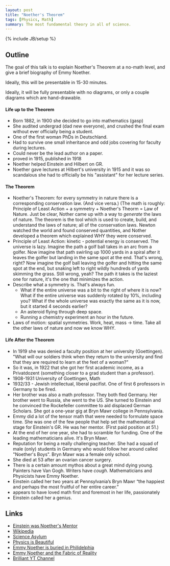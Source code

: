 ```yaml
---
layout: post
title: "Noether's Theorem"
tags: [Physics, Math]
summary: The most fundamental theory in all of science.
---
```

{% include JB/setup %}


## Outline
  
The goal of this talk is to explain Noether's Theorem at a no-math level, and give a brief biography of Emmy Noether.

Ideally, this will be presentable in 15-30 minutes.

Ideally, it will be fully presentable with no diagrams, or only a couple diagrams which are hand-drawable.


#### Life up to the Theorem

- Born 1882, in 1900 she decided to go into mathematics (gasp)
- She audited undergrad (dad new everyone), and crushed the final exam without ever officially being a student.
- One of the first woman PhDs in Deutschland.
- Had to survive one small inheritance and odd jobs covering for faculty during lectures.
- Could never be the lead author on a paper.
- proved in 1915, published in 1918
- Noether helped Einstein and Hilbert on GR.
- Noether gave lectures at Hilbert's university in 1915 and it was so scandalous she had to officially be his "assistant" for her lecture series.


#### The Theorem

- Noether's Theorem: for every symmetry in nature there is a corresponding conservation law. (And vice versa.) (The math is roughly: Principle of Least Action + a symmetry + Noether's Theorm = Law of Nature. Just be clear, Nother came up with a way to *generate* the laws of nature. The theorem is the tool which is used to create, build, and understand the laws of nature; all of the conservation laws. Newton watched the world and found conserved quantities, and Nother developed a theorem which explained WHY they were conserved.
- Principle of Least Action: kinetic - potential energy is conserved. The universe is lazy. Imagine the path a golf ball takes in an arc from a golfer. Now imagine that path swirling up 1000 yards in a spiral after it leaves the golfer but landing in the same spot at the end. That's wrong, right? Now imagine the golf ball leaving the golfer and hitting the same spot at the end, but snaking left to right wildly hundreds of yards skimming the grass. Still wrong, yeah? The path it takes is the laziest one for nature, it's the one that minimizes the action.
- Describe what a symmetry is. That's always fun.
  + What if the entire universe was a bit to the right of where it is now? What if the entire universe was suddenly rotated by 10%, including you? What if the whole universe was exactly the same as it is now, but it started 4 seconds earlier?
  + An asteroid flying through deep space.
  + Running a chemistry experiment an hour in the future.
- Laws of motion: spatial symmetries. Work, heat, mass -> time. Take all the other laws of nature and now we know WHY.


#### Life After the Theorem

- In 1919 she was denied a faculty position at her university (Goettingen). "What will our soldiers think when they return to the university and find that they are required to learn at the feet of a woman?"
- So it was, in 1922 that she got her first academic income, as a Privatdozent (something closer to a grad student than a professor).
- 1908-1931 University of Goettingen, Math
- 1932/33 - Jewish intellectual, liberal pacifist. One of first 6 professors in Germany to be fired.
- Her brother was also a math professor. They both fled Germany. Her brother went to Russia, she went to the US. She turned to Einstein and he convinced the Rockefeller committee to aid displaced German Scholars. She got a one-year gig at Bryn Mawr college in Pennsylvania.
- Emmy did a lot of the tensor math that were needed to formulate space time. She was one of the few people that help set the mathematical stage for Einstein's GR. He was her mentor. (First paid position at 51.)
- At the end of her one year, she had to scramble for funding. One of the leading mathematicians alive. It's Bryn Mawr.
- Reputation for being a really challenging teacher. She had a squad of male (only) students in Germany who would follow her around called "Noether's Boys". Bryn Mawr was a female only school.
- She died at 53 after an ovarian cancer surgery.
- There is a certain amount mythos about a great mind dying young. Painters have Van Gogh. Writers have *cough*. Mathematicians and Physicists have Emmy Noether.
- Einstein called her two years at Pennsylvania’s Bryn Mawr “the happiest and perhaps the most fruitful of her entire career.”
- appears to have loved math first and foremost in her life, passionately
- Einstein called her a genius.


## Links

* [Einstein was Noether's Mentor](https://www.washingtonpost.com/news/comic-riffs/wp/2015/03/23/emmy-noether-google-doodle-why-einstein-called-her-a-creative-mathematical-genius/?noredirect=on&utm_term=.c05fbd4bd738)
* [Wikipedia](https://en.wikipedia.org/wiki/Emmy_Noether)
* [Science Asylum](https://www.youtube.com/watch?v=ahf0zCaqrwM)
* [Physics is Beautiful](https://www.youtube.com/watch?v=C4vNPEEwsmc)
* [Emmy Noether is buried in Philidelphia](https://en.wikipedia.org/wiki/Bryn_Mawr_College#M._Carey_Thomas_Library)
* [Emmy Noether and the Fabric of Reality](https://www.youtube.com/watch?v=1_MpQG2xXVo)
* [Brilliant YT Channel](https://www.youtube.com/watch?v=04ERSb06dOg)

